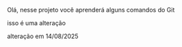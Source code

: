 Olá, nesse projeto você aprenderá alguns comandos do Git

isso é uma alteração

alteração em 14/08/2025
